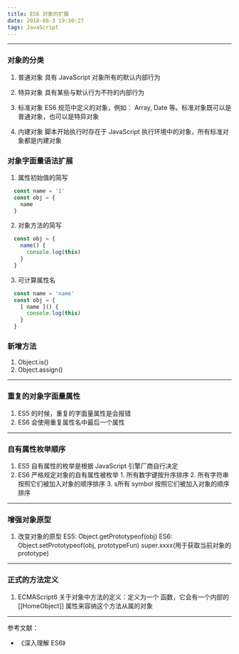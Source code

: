 ```yaml
---
title: ES6 对象的扩展
date: 2018-08-3 19:30:27
tags: JavaScript
---
```


-------
### 对象的分类

  1. 普通对象
    具有 JavaScript 对象所有的默认内部行为

  2. 特异对象
    具有某些与默认行为不符的内部行为

  3. 标准对象
    ES6 规范中定义的对象，例如： Array, Date 等。标准对象既可以是普通对象，也可以是特异对象

  4. 内建对象
    脚本开始执行时存在于 JavaScript 执行环境中的对象，所有标准对象都是内建对象

### 对象字面量语法扩展

  1. 属性初始值的简写

```js
  const name = '1'
  const obj = {
    name
  }
```

  2. 对象方法的简写

```js
  const obj = {
    name() {
      console.log(this)
    }
  }
```

  3. 可计算属性名

```js
  const name = 'name'
  const obj = {
    [ name ]() {
      console.log(this)
    }
  }
```

### 新增方法

  1. Object.is()
  2. Object.assign()
-----

### 重复的对象字面量属性

  1. ES5 的时候，重复的字面量属性是会报错
  2. ES6 会使用重复属性名中最后一个属性
-----

### 自有属性枚举顺序
  1. ES5 自有属性的枚举是根据 JavaScript 引擎厂商自行决定
  2. ES6 严格规定对象的自有属性被枚举
    1. 所有数字键按升序排序
    2. 所有字符串按照它们被加入对象的顺序排序
    3. s所有 symbol 按照它们被加入对象的顺序排序
-----

### 增强对象原型

  1. 改变对象的原型
  ES5: Object.getPrototypeof(obj)
  ES6: Object.setPrototypeof(obj, prototypeFun)
       super.xxxx(用于获取当前对象的 prototype)
-----

### 正式的方法定义
  1. ECMAScript6 关于对象中方法的定义：定义为一个 函数，它会有一个内部的 [[HomeObject]] 属性来容纳这个方法从属的对象
-----

参考文献：

* 《深入理解 ES6》
